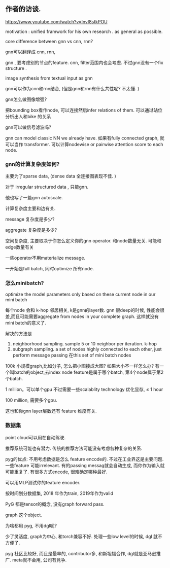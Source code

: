 ## 作者的访谈.

https://www.youtube.com/watch?v=lnvI8stkPOU

motivation : unified  framwork for his own research . as general as possible.

core difference between gnn vs cnn, rnn?

gnn可以翻译成 cnn, rnn,

gnn , 要考虑别的节点的feature.  cnn, filter范围内也会考虑.    不过gnn没有一个fix structure .

image synthesis from textual input as gnn

gnn可以作为cnn和rnn结合, (但是gnn和rnn有什么共性呢? 不太懂. )

gnn怎么做图像增强?

把bounding box看作node,  可以连接然后infer relations of them. 可以通过站位分析出人和bike 的关系

gnn可以做信号滤波吗?

gnn can model classic NN we already have. 如果有fully connected graph, 就可以当作 transformer.  可以计算nodewise or pairwise attention score to each node.

### gnn的计算复杂度如何?

主要为了sparse data, (dense data 全连接图表现不佳. )

对于 irregular structured data , 只能gnn.

他也写了一篇gnn autoscale.

计算复杂度主要和边有关.

message 复杂度是多少?

aggregate 复杂度是多少?

空间复杂度, 主要取决于你怎么定义你的gnn operator. 和node数量无关. 可能和edge数量有关

一些operator不用materialize message.

一开始是full batch, 同时optimize 所有node.

### 怎么minibatch?

optimize the model parameters only based on these current node in our mini batch

每个node 会和  k-hop 邻居相关, k是gnn的layer数.   gnn 很deep的时候, 性能会很差,而且可能需要aggregate from nodes in your complete graph.  这样就没有mini batch的意义了. 

解决的方法是

1. neighborhood sampling.  sample 5 or 10 neighbor per iteration.  k-hop
2. subgraph sampling.  a  set of nodes highly connected to each other,  just perform message passing 在this set of mini batch nodes  

100k 小规模graph,比如分子, 怎么把小图接成大图? 如果大小不一样怎么办?  有一个叫batch的object,去index node feature是属于哪个batch, 第4个node属于第2个batch.

1 million。可以单个gpu 不过需要一些scalablity technology 优化显存,    ≤ 1 hour

100 million, 需要多个gpu.

这也和你gnn layer层数还有 feature 维度有关.

### 数据集

point cloud可以用在自动驾驶.

推荐系统可能也有潜力.  传统的推荐方法可能没有考虑各种复杂的关系.

pyg的优点: 不用考虑数据是怎么 feature encode的.  不过在工业界这是主要问题.  一些feature 可能irrelevant.  有的passing messag就会自动生成, 而你作为输入就可能重复了. 有很多方式encode, 很难确定哪种最好.

可以用MLP测试你的feature encoder.

 按时间划分数据集, 2018 年作为train, 2019年作为valid



PyG 都是tensor的概念, 没有graph forward pass. 

graph 这个object. 

为啥都用 pyg, 不用dgl呢?

少了灵活度, graph为中心,  和torch兼容不好. 处理一些low level的时候, dgl 就不方便了.

pyg 社区比较好, 而且是最早的, contributor多, 和斯坦福合作,  dgl就是亚马逊推广. meta就不会用, 公司有竞争.  











